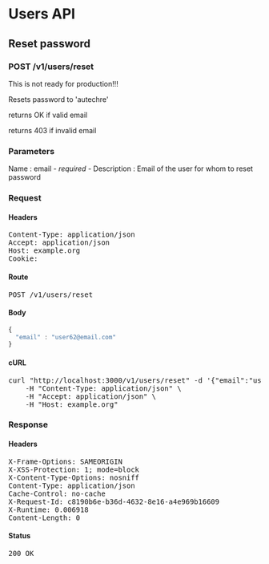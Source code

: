 # Users API

## Reset password

### POST /v1/users/reset

This is not ready for production!!!

Resets password to &#39;autechre&#39;

returns OK if valid email

returns 403 if invalid email

### Parameters

Name : email *- required -*
Description : Email of the user for whom to reset password

### Request

#### Headers

<pre>Content-Type: application/json
Accept: application/json
Host: example.org
Cookie: </pre>

#### Route

<pre>POST /v1/users/reset</pre>

#### Body
```javascript
{
  "email" : "user62@email.com"
}
```


#### cURL

<pre class="request">curl &quot;http://localhost:3000/v1/users/reset&quot; -d &#39;{&quot;email&quot;:&quot;user62@email.com&quot;}&#39; -X POST \
	-H &quot;Content-Type: application/json&quot; \
	-H &quot;Accept: application/json&quot; \
	-H &quot;Host: example.org&quot;</pre>

### Response

#### Headers

<pre>X-Frame-Options: SAMEORIGIN
X-XSS-Protection: 1; mode=block
X-Content-Type-Options: nosniff
Content-Type: application/json
Cache-Control: no-cache
X-Request-Id: c8190b6e-b36d-4632-8e16-a4e969b16609
X-Runtime: 0.006918
Content-Length: 0</pre>

#### Status

<pre>200 OK</pre>

